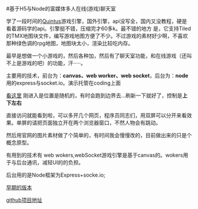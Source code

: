 #基于H5与Node的富媒体多人在线(游戏)聊天室

 学了一段时间的[Quintus](http://www.html5quintus.com/)游戏引擎，国外引擎，api没写全，国内又没教程，硬是看着源码学的api。引擎挺不错，压缩完才60多k。最不错的地方  是，它支持Tiled的TMX地图块文件，编写游戏地图方便了不少。不过游戏的素材好少啊，不喜欢那种绿色调的rpg地图，地图块太小，渲染比较吃内存。
 
 最早是想做一个小游戏的，然后各种加，然后有了聊天室功能，和在线游戏（还叫不上是游戏的吧）的功能，汗·····。
 
 主要用的技术，前台为：**canvas、web worker、web socket**，后台为：**node**用的express与socket.io。演示托管在coding上面
 
 
 [看这里](http://riacharoom.coding.io/) 刚进入是位置是随机的，有时会跑到边界去...刷新一下就好了，控制是**上下左右**
 
 直接访问就能看到啦，可以多开几个网页，程序员同志们，用双屏可以分开来看效果。单屏的请把页面独立开在两个浏览器窗口，不然人物会有跳动。
 
 
 然后用官网的图片素材做了个简单的，有时间我会慢慢改的，目前做出来的只是个概念原型。
 
 
 
 有用到的技术有 web wokers,webSocket游戏引擎是基于canvas的。wokers用于与后台通讯，减轻UI的的负担。
 
 后台用的是Node框架为Express+socke.io;
 


[早期的版本](http://nangame.coding.io/)

[github项目地址](https://github.com/kinglisky/RIACharRoom)
